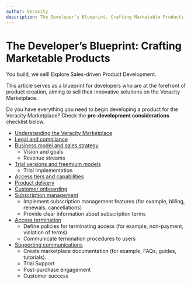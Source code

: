 ```yaml
---
author: Veracity
description: The Developer’s Blueprint, Crafting Marketable Products
---
```


# The Developer’s Blueprint: Crafting Marketable Products
You build, we sell! Explore Sales-driven Product Development.

This article serves as a blueprint for developers who are at the forefront of product creation, aiming to sell their innovative solutions on the Veracity Marketplace. 

Do you have everything you need to begin developing a product for the Veracity Marketplace? Check the **pre-development considerations** checklist below.

* [Understanding the Veracity Marketplace](understandingveracitymarketplace.md)​
* [Legal and compliance](legalandcompliance.md)
* [Business model and sales strategy](businessmodelsalesstrategy.md)
  * Vision and goals
  * Revenue streams
* [Trial versions and freemium models](trialandfreemiummodels.md)
  * Trial Implementation
* [Access tiers and capabilities](accesstierscapabilities.md)
* [Product delivery](productdelivery.md)
* [Customer onboarding](customeronboarding.md)
* [Subscription management](subscriptionmanagement.md)
  * Implement subscription management features (for example, billing, renewals, cancellations)
  * Provide clear information about subscription terms
* [Access termination](accesstermination.md)
  * Define policies for terminating access (for example, non-payment, violation of terms)
  * Communicate termination procedures to users
* [Supporting communications](supportingcommunications.md)
  * Create marketplace documentation (for example, FAQs, guides, tutorials).
  * Trial Support
  * Post-purchase engagement
  * Customer success



